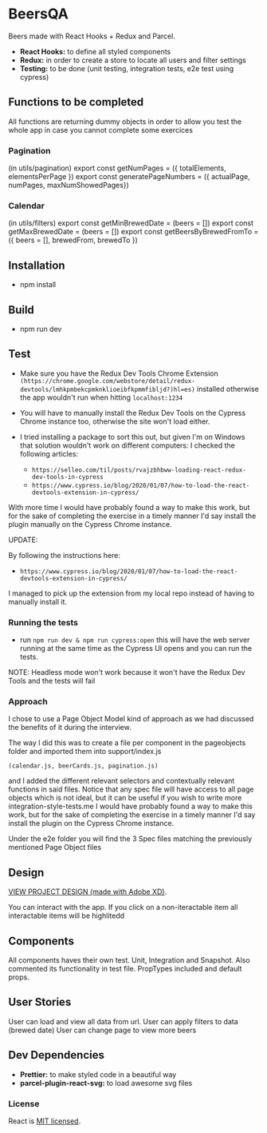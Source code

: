 # BeersQA

Beers made with React Hooks + Redux and Parcel.

- **React Hooks:** to define all styled components
- **Redux:** in order to create a store to locate all users and filter settings
- **Testing:** to be done (unit testing, integration tests, e2e test using cypress)

## Functions to be completed

All functions are returning dummy objects in order to allow you test the whole app in case you cannot complete some exercices

### Pagination

(in utils/pagination)
export const getNumPages = ({ totalElements, elementsPerPage })
export const generatePageNumbers = ({ actualPage, numPages, maxNumShowedPages})

### Calendar

(in utils/filters)
export const getMinBrewedDate = (beers = [])
export const getMaxBrewedDate = (beers = [])
export const getBeersByBrewedFromTo = ({ beers = [], brewedFrom, brewedTo })

## Installation

- npm install

## Build

- npm run dev

## Test

- Make sure you have the Redux Dev Tools Chrome Extension `(https://chrome.google.com/webstore/detail/redux-devtools/lmhkpmbekcpmknklioeibfkpmmfibljd?)hl=es)` installed otherwise the app wouldn't run when hitting `localhost:1234`  

- You will have to manually install the Redux Dev Tools on the Cypress Chrome instance too, otherwise the site won't load either.

- I tried installing a package to sort this out, but given I'm on Windows that solution wouldn't work on different computers:
I checked the following articles:

  - `https://selleo.com/til/posts/rvajzbhbww-loading-react-redux-dev-tools-in-cypress`
  - `https://www.cypress.io/blog/2020/01/07/how-to-load-the-react-devtools-extension-in-cypress/`

With more time I would have probably found a way to make this work, but for the sake of completing the exercise in a timely manner I'd say install the plugin manually on the Cypress Chrome instance.

UPDATE:

By following the instructions here:   
- `https://www.cypress.io/blog/2020/01/07/how-to-load-the-react-devtools-extension-in-cypress/`

I managed to pick up the extension from my local repo instead of having to manually install it.

### Running the tests

- run `npm run dev & npm run cypress:open` this will have the web server running at the same time as the Cypress UI opens and you can run the tests.

NOTE: Headless mode won't work because it won't have the Redux Dev Tools and the tests will fail

### Approach

I chose to use a Page Object Model kind of approach as we had discussed the benefits of it during the interview.

The way I did this was to create a file per component in the pageobjects folder and imported them into support/index.js

 `(calendar.js, beerCards.js, pagination.js)` 

and I added the different relevant selectors and contextually relevant functions in said files. Notice that any spec file will have access to all page objects which is not ideal, but it can be useful if you wish to write more integration-style-tests.me I would have probably found a way to make this work, but for the sake of completing the exercise in a timely manner I'd say install the plugin on the Cypress Chrome instance.

Under the e2e folder you will find the 3 Spec files matching the previously mentioned Page Object files

## Design

[VIEW PROJECT DESIGN (made with Adobe XD)](https://xd.adobe.com/view/d76ecc87-9ad3-47c0-6c0e-fb4a9bac3099-a15f/).

You can interact with the app. If you click on a non-iteractable item all interactable items will be highlitedd

## Components

All components haves their own test. Unit, Integration and Snapshot.
Also commented its functionality in test file.
PropTypes included and default props.

## User Stories

User can load and view all data from url.
User can apply filters to data (brewed date)
User can change page to view more beers

## Dev Dependencies

- **Prettier:** to make styled code in a beautiful way
- **parcel-plugin-react-svg:** to load awesome svg files

### License

React is [MIT licensed](./LICENSE).
